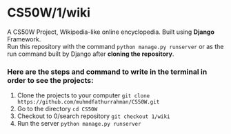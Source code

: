 # CS50W/1/wiki
A CS50W Project, Wikipedia-like online encyclopedia. Built using **Django** Framework. <br>
Run this repository with the command `python manage.py runserver` or as the run command built by Django after **cloning the repository**.

### Here are the steps and command to write in the terminal in order to see the projects:
1. Clone the projects to your computer `git clone https://github.com/muhmdfathurrahman/CS50W.git`
2. Go to the directory `cd CS50W`
3. Checkout to 0/search repository `git checkout 1/wiki`
4. Run the server `python manage.py runserver`

